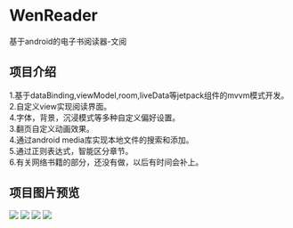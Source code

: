# WenReader
基于android的电子书阅读器-文阅
## 项目介绍
1.基于dataBinding,viewModel,room,liveData等jetpack组件的mvvm模式开发。<br>
2.自定义view实现阅读界面。<br>
4.字体，背景，沉浸模式等多种自定义偏好设置。<br>
3.翻页自定义动画效果。<br>
4.通过android media库实现本地文件的搜索和添加。<br>
5.通过正则表达式，智能区分章节。<br>
6.有关网络书籍的部分，还没有做，以后有时间会补上。<br>
## 项目图片预览
![](https://github.com/Nigelwenwen/WenReader/blob/master/screen/1.jpg)
![](https://github.com/Nigelwenwen/WenReader/blob/master/screen/3.jpg)
![](https://github.com/Nigelwenwen/WenReader/blob/master/screen/4.jpg)
![](https://github.com/Nigelwenwen/WenReader/blob/master/screen/6.jpg)
